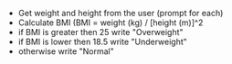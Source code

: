 - Get weight and height from the user (prompt for each)
- Calculate BMI (BMI = weight (kg) / [height (m)]^2
- if BMI is greater then 25 write "Overweight"
- if BMI is lower then 18.5 write "Underweight"
- otherwise write "Normal"